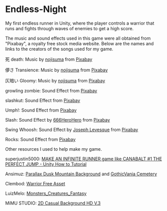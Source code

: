 # Endless-Night
My first endless runner in Unity, where the player controls a warrior that runs and fights through waves of enemies to get a high score.

The music and sound effects used in this game were all obtained from "Pixabay", a royalty free stock media website. Below are the names and links to the creators of the songs used for my game.

死 death:
Music by <a href="https://pixabay.com/users/nojisuma-23737290/?utm_source=link-attribution&utm_medium=referral&utm_campaign=music&utm_content=113413">nojisuma</a> from <a href="https://pixabay.com/music//?utm_source=link-attribution&utm_medium=referral&utm_campaign=music&utm_content=113413">Pixabay</a>

儚さ Transience:
Music by <a href="https://pixabay.com/users/nojisuma-23737290/?utm_source=link-attribution&utm_medium=referral&utm_campaign=music&utm_content=178315">nojisuma</a> from <a href="https://pixabay.com//?utm_source=link-attribution&utm_medium=referral&utm_campaign=music&utm_content=178315">Pixabay</a>

仄暗い Gloomy:
Music by <a href="https://pixabay.com/users/nojisuma-23737290/?utm_source=link-attribution&utm_medium=referral&utm_campaign=music&utm_content=173144">nojisuma</a> from <a href="https://pixabay.com//?utm_source=link-attribution&utm_medium=referral&utm_campaign=music&utm_content=173144">Pixabay</a>

growling zombie:
Sound Effect from <a href="https://pixabay.com/sound-effects/?utm_source=link-attribution&utm_medium=referral&utm_campaign=music&utm_content=104988">Pixabay</a>

slashkut:
Sound Effect from <a href="https://pixabay.com/sound-effects/?utm_source=link-attribution&utm_medium=referral&utm_campaign=music&utm_content=108175">Pixabay</a>

Umph!:
Sound Effect from <a href="https://pixabay.com/sound-effects/?utm_source=link-attribution&utm_medium=referral&utm_campaign=music&utm_content=47201">Pixabay</a>

Slash:
Sound Effect by <a href="https://pixabay.com/users/666herohero-25759907/?utm_source=link-attribution&utm_medium=referral&utm_campaign=music&utm_content=21834">666HeroHero</a> from <a href="https://pixabay.com/sound-effects//?utm_source=link-attribution&utm_medium=referral&utm_campaign=music&utm_content=21834">Pixabay</a>

Swing Whoosh:
Sound Effect by <a href="https://pixabay.com/users/jofae-2612324/?utm_source=link-attribution&utm_medium=referral&utm_campaign=music&utm_content=110410">Joseph Levesque</a> from <a href="https://pixabay.com//?utm_source=link-attribution&utm_medium=referral&utm_campaign=music&utm_content=110410">Pixabay</a>

Rocks:
Sound Effect from <a href="https://pixabay.com/sound-effects/?utm_source=link-attribution&utm_medium=referral&utm_campaign=music&utm_content=6129">Pixabay</a>


Other resources I used to help make my game.

superjustin5000:
<a href="https://www.youtube.com/watch?v=yshKlol5pHM&list=PL6ynPcXXvDY-dMil96IHEI8wvHO3MmQc1">MAKE AN INFINITE RUNNER game like CANABALT #1 THE PERFECT JUMP - Unity How to Tutorial</a>

Ansimuz:
<a href="https://assetstore.unity.com/packages/2d/textures-materials/tiles/parallax-dusk-mountain-background-53403">Parallax Dusk Mountain Background</a> and <a href="https://assetstore.unity.com/packages/2d/characters/gothicvania-cemetery-120509">GothicVania Cemetery</a>

Clembod:
<a href="https://assetstore.unity.com/packages/2d/characters/warrior-free-asset-195707">Warrior Free Asset</a>

LuizMelo:
<a href="https://assetstore.unity.com/packages/2d/characters/monsters-creatures-fantasy-167949">Monsters_Creatures_Fantasy</a>

MiMU STUDIO:
<a href="https://assetstore.unity.com/packages/2d/textures-materials/tiles/2d-casual-background-hd-v-3-86562">2D Casual Background HD V.3</a>

